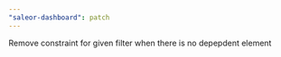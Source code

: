 ```yaml
---
"saleor-dashboard": patch
---
```


Remove constraint for given filter when there is no depepdent element
